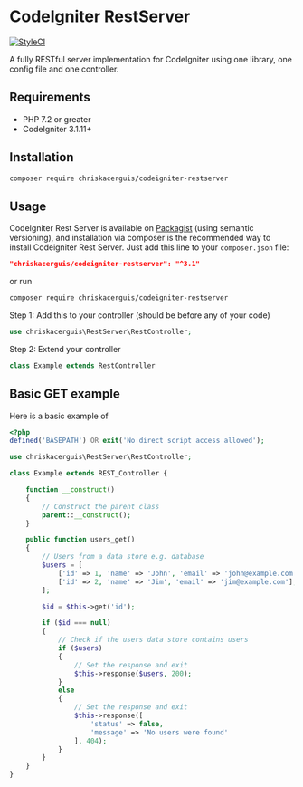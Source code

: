 # CodeIgniter RestServer

[![StyleCI](https://github.styleci.io/repos/230589/shield?branch=master)](https://github.styleci.io/repos/230589)

A fully RESTful server implementation for CodeIgniter using one library, one config file and one controller.

## Requirements

- PHP 7.2 or greater
- CodeIgniter 3.1.11+

## Installation

```sh
composer require chriskacerguis/codeigniter-restserver
```

## Usage

CodeIgniter Rest Server is available on [Packagist](https://packagist.org/packages/chriskacerguis/codeigniter-restserver) (using semantic versioning), and installation via composer is the recommended way to install Codeigniter Rest Server. Just add this line to your `composer.json` file:

```json
"chriskacerguis/codeigniter-restserver": "^3.1"
```

or run

```sh
composer require chriskacerguis/codeigniter-restserver
```

Step 1: Add this to your controller (should be before any of your code)

```php
use chriskacerguis\RestServer\RestController;
```

Step 2: Extend your controller

```php
class Example extends RestController
```

## Basic GET example

Here is a basic example of 

```php
<?php
defined('BASEPATH') OR exit('No direct script access allowed');

use chriskacerguis\RestServer\RestController;

class Example extends REST_Controller {

    function __construct()
    {
        // Construct the parent class
        parent::__construct();
    }

    public function users_get()
    {
        // Users from a data store e.g. database
        $users = [
            ['id' => 1, 'name' => 'John', 'email' => 'john@example.com'],
            ['id' => 2, 'name' => 'Jim', 'email' => 'jim@example.com'],
        ];

        $id = $this->get('id');

        if ($id === null)
        {
            // Check if the users data store contains users
            if ($users)
            {
                // Set the response and exit
                $this->response($users, 200);
            }
            else
            {
                // Set the response and exit
                $this->response([
                    'status' => false,
                    'message' => 'No users were found'
                ], 404);
            }
        }
    }
}
```